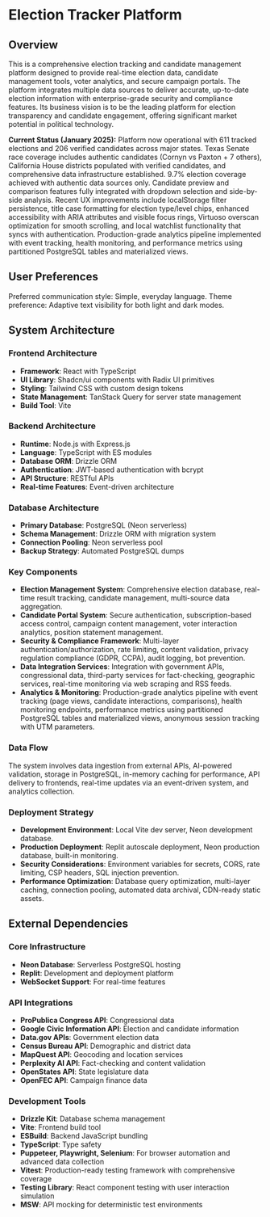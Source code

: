 # Election Tracker Platform

## Overview

This is a comprehensive election tracking and candidate management platform designed to provide real-time election data, candidate management tools, voter analytics, and secure campaign portals. The platform integrates multiple data sources to deliver accurate, up-to-date election information with enterprise-grade security and compliance features. Its business vision is to be the leading platform for election transparency and candidate engagement, offering significant market potential in political technology.

**Current Status (January 2025):** Platform now operational with 611 tracked elections and 206 verified candidates across major states. Texas Senate race coverage includes authentic candidates (Cornyn vs Paxton + 7 others), California House districts populated with verified candidates, and comprehensive data infrastructure established. 9.7% election coverage achieved with authentic data sources only. Candidate preview and comparison features fully integrated with dropdown selection and side-by-side analysis. Recent UX improvements include localStorage filter persistence, title case formatting for election type/level chips, enhanced accessibility with ARIA attributes and visible focus rings, Virtuoso overscan optimization for smooth scrolling, and local watchlist functionality that syncs with authentication. Production-grade analytics pipeline implemented with event tracking, health monitoring, and performance metrics using partitioned PostgreSQL tables and materialized views.

## User Preferences

Preferred communication style: Simple, everyday language.
Theme preference: Adaptive text visibility for both light and dark modes.

## System Architecture

### Frontend Architecture
- **Framework**: React with TypeScript
- **UI Library**: Shadcn/ui components with Radix UI primitives
- **Styling**: Tailwind CSS with custom design tokens
- **State Management**: TanStack Query for server state management
- **Build Tool**: Vite

### Backend Architecture
- **Runtime**: Node.js with Express.js
- **Language**: TypeScript with ES modules
- **Database ORM**: Drizzle ORM
- **Authentication**: JWT-based authentication with bcrypt
- **API Structure**: RESTful APIs
- **Real-time Features**: Event-driven architecture

### Database Architecture
- **Primary Database**: PostgreSQL (Neon serverless)
- **Schema Management**: Drizzle ORM with migration system
- **Connection Pooling**: Neon serverless pool
- **Backup Strategy**: Automated PostgreSQL dumps

### Key Components
- **Election Management System**: Comprehensive election database, real-time result tracking, candidate management, multi-source data aggregation.
- **Candidate Portal System**: Secure authentication, subscription-based access control, campaign content management, voter interaction analytics, position statement management.
- **Security & Compliance Framework**: Multi-layer authentication/authorization, rate limiting, content validation, privacy regulation compliance (GDPR, CCPA), audit logging, bot prevention.
- **Data Integration Services**: Integration with government APIs, congressional data, third-party services for fact-checking, geographic services, real-time monitoring via web scraping and RSS feeds.
- **Analytics & Monitoring**: Production-grade analytics pipeline with event tracking (page views, candidate interactions, comparisons), health monitoring endpoints, performance metrics using partitioned PostgreSQL tables and materialized views, anonymous session tracking with UTM parameters.

### Data Flow
The system involves data ingestion from external APIs, AI-powered validation, storage in PostgreSQL, in-memory caching for performance, API delivery to frontends, real-time updates via an event-driven system, and analytics collection.

### Deployment Strategy
- **Development Environment**: Local Vite dev server, Neon development database.
- **Production Deployment**: Replit autoscale deployment, Neon production database, built-in monitoring.
- **Security Considerations**: Environment variables for secrets, CORS, rate limiting, CSP headers, SQL injection prevention.
- **Performance Optimization**: Database query optimization, multi-layer caching, connection pooling, automated data archival, CDN-ready static assets.

## External Dependencies

### Core Infrastructure
- **Neon Database**: Serverless PostgreSQL hosting
- **Replit**: Development and deployment platform
- **WebSocket Support**: For real-time features

### API Integrations
- **ProPublica Congress API**: Congressional data
- **Google Civic Information API**: Election and candidate information
- **Data.gov APIs**: Government election data
- **Census Bureau API**: Demographic and district data
- **MapQuest API**: Geocoding and location services
- **Perplexity AI API**: Fact-checking and content validation
- **OpenStates API**: State legislature data
- **OpenFEC API**: Campaign finance data

### Development Tools
- **Drizzle Kit**: Database schema management
- **Vite**: Frontend build tool
- **ESBuild**: Backend JavaScript bundling
- **TypeScript**: Type safety
- **Puppeteer, Playwright, Selenium**: For browser automation and advanced data collection
- **Vitest**: Production-ready testing framework with comprehensive coverage
- **Testing Library**: React component testing with user interaction simulation
- **MSW**: API mocking for deterministic test environments